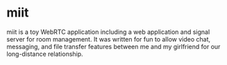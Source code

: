 # miit

miit is a toy WebRTC application including a web application and signal server for room management. It was written for fun to allow video chat, messaging, and file transfer features between me and my girlfriend for our long-distance relationship.
